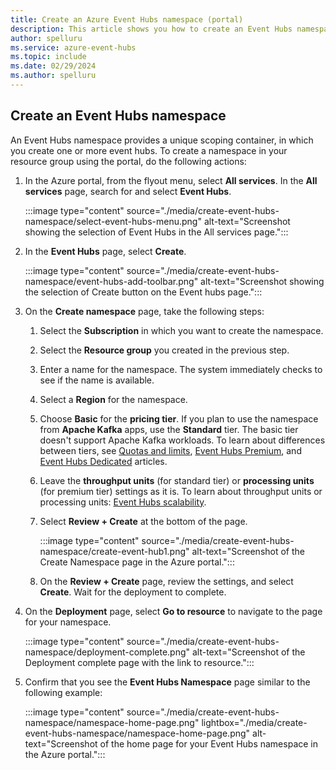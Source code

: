 ```yaml
---
title: Create an Azure Event Hubs namespace (portal)
description: This article shows you how to create an Event Hubs namespace in the Azure portal. 
author: spelluru
ms.service: azure-event-hubs
ms.topic: include
ms.date: 02/29/2024
ms.author: spelluru
---
```


## Create an Event Hubs namespace

An Event Hubs namespace provides a unique scoping container, in which you create one or more event hubs. To create a namespace in your resource group using the portal, do the following actions:

1. In the Azure portal, from the flyout menu, select **All services**. In the **All services** page, search for and select **Event Hubs**.

   :::image type="content" source="./media/create-event-hubs-namespace/select-event-hubs-menu.png" alt-text="Screenshot showing the selection of Event Hubs in the All services page.":::

1. In the **Event Hubs** page, select **Create**.

   :::image type="content" source="./media/create-event-hubs-namespace/event-hubs-add-toolbar.png" alt-text="Screenshot showing the selection of Create button on the Event hubs page.":::

1. On the **Create namespace** page, take the following steps:

   1. Select the **Subscription** in which you want to create the namespace.
   1. Select the **Resource group** you created in the previous step.
   1. Enter a name for the namespace. The system immediately checks to see if the name is available.
   1. Select a **Region** for the namespace.
   1. Choose **Basic** for the **pricing tier**. If you plan to use the namespace from **Apache Kafka** apps, use the **Standard** tier. The basic tier doesn't support Apache Kafka workloads. To learn about differences between tiers, see [Quotas and limits](../event-hubs-quotas.md), [Event Hubs Premium](../event-hubs-premium-overview.md), and [Event Hubs Dedicated](../event-hubs-dedicated-overview.md) articles. 
   1. Leave the **throughput units** (for standard tier) or **processing units** (for premium tier) settings as it is. To learn about throughput units or processing units: [Event Hubs scalability](../event-hubs-scalability.md).
   1. Select **Review + Create** at the bottom of the page.

      :::image type="content" source="./media/create-event-hubs-namespace/create-event-hub1.png" alt-text="Screenshot of the Create Namespace page in the Azure portal.":::

   1. On the **Review + Create** page, review the settings, and select **Create**. Wait for the deployment to complete.
1. On the **Deployment** page, select **Go to resource** to navigate to the page for your namespace. 

   :::image type="content" source="./media/create-event-hubs-namespace/deployment-complete.png" alt-text="Screenshot of the Deployment complete page with the link to resource.":::

1. Confirm that you see the **Event Hubs Namespace** page similar to the following example:

   :::image type="content" source="./media/create-event-hubs-namespace/namespace-home-page.png" lightbox="./media/create-event-hubs-namespace/namespace-home-page.png" alt-text="Screenshot of the home page for your Event Hubs namespace in the Azure portal.":::
